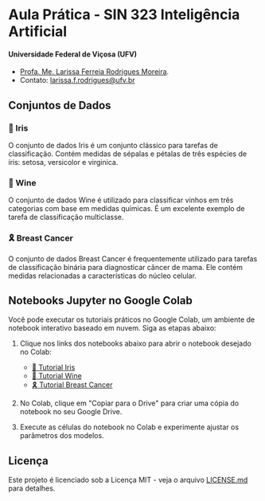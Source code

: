 # Aula Prática - SIN 323 Inteligência Artificial
#### Universidade Federal de Viçosa (UFV)

* [Profa. Me. Larissa Ferreia Rodrigues Moreira](https://larissafrodrigues.github.io).
* Contato: [larissa.f.rodrigues@ufv.br](mailto:larissa.f.rodrigues@ufv.br)

## Conjuntos de Dados

### :tulip: Iris

O conjunto de dados Iris é um conjunto clássico para tarefas de classificação. Contém medidas de sépalas e pétalas de três espécies de íris: setosa, versicolor e virginica.

### :wine_glass: Wine

O conjunto de dados Wine é utilizado para classificar vinhos em três categorias com base em medidas químicas. É um excelente exemplo de tarefa de classificação multiclasse.

### 🎗️ Breast Cancer

O conjunto de dados Breast Cancer é frequentemente utilizado para tarefas de classificação binária para diagnosticar câncer de mama. Ele contém medidas relacionadas a características do núcleo celular.

## Notebooks Jupyter no Google Colab

Você pode executar os tutoriais práticos no Google Colab, um ambiente de notebook interativo baseado em nuvem. Siga as etapas abaixo:

1. Clique nos links dos notebooks abaixo para abrir o notebook desejado no Colab:
   - [:tulip: Tutorial Iris](https://github.com/larissafrodrigues/SIN323-PraticaML/blob/main/Tutorial_Iris.ipynb)
   - [:wine_glass: Tutorial Wine]()
   - [🎗️ Tutorial Breast Cancer]()

2. No Colab, clique em "Copiar para o Drive" para criar uma cópia do notebook no seu Google Drive.

3. Execute as células do notebook no Colab e experimente ajustar os parâmetros dos modelos.

## Licença

Este projeto é licenciado sob a Licença MIT - veja o arquivo [LICENSE.md](LICENSE.md) para detalhes.
